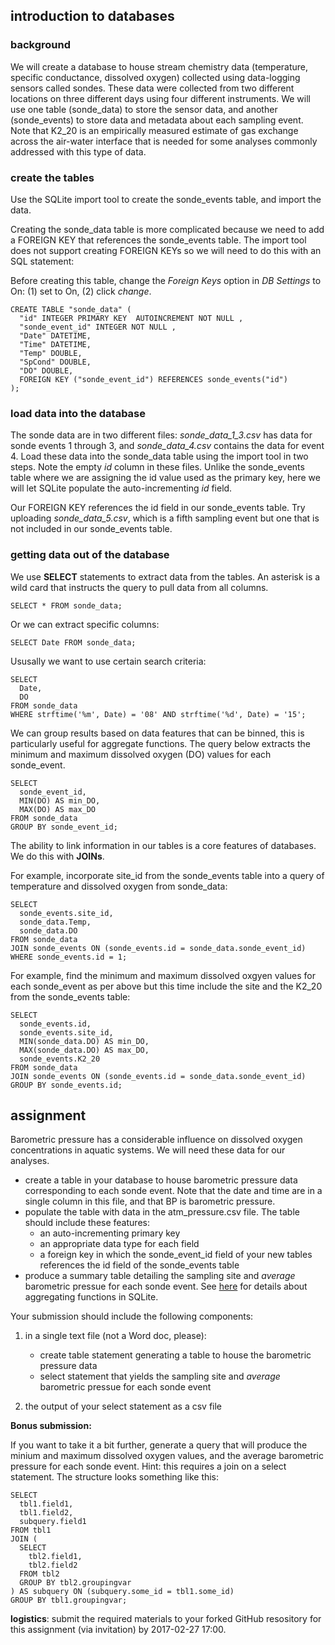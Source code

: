 introduction to databases
-------------------------

### background

We will create a database to house stream chemistry data (temperature,
specific conductance, dissolved oxygen) collected using data-logging
sensors called sondes. These data were collected from two different
locations on three different days using four different instruments. We
will use one table (sonde\_data) to store the sensor data, and another
(sonde\_events) to store data and metadata about each sampling event.
Note that K2\_20 is an empirically measured estimate of gas exchange
across the air-water interface that is needed for some analyses commonly
addressed with this type of data.

### create the tables

Use the SQLite import tool to create the sonde\_events table, and import
the data.

Creating the sonde\_data table is more complicated because we need to
add a FOREIGN KEY that references the sonde\_events table. The import
tool does not support creating FOREIGN KEYs so we will need to do this
with an SQL statement:

Before creating this table, change the *Foreign Keys* option in *DB
Settings* to On: (1) set to On, (2) click *change*.

    CREATE TABLE "sonde_data" (
      "id" INTEGER PRIMARY KEY  AUTOINCREMENT NOT NULL ,
      "sonde_event_id" INTEGER NOT NULL ,
      "Date" DATETIME,
      "Time" DATETIME,
      "Temp" DOUBLE,
      "SpCond" DOUBLE,
      "DO" DOUBLE,
      FOREIGN KEY ("sonde_event_id") REFERENCES sonde_events("id")
    );

### load data into the database

The sonde data are in two different files: *sonde\_data\_1\_3.csv* has
data for sonde events 1 through 3, and *sonde\_data\_4.csv* contains the
data for event 4. Load these data into the sonde\_data table using the
import tool in two steps. Note the empty *id* column in these files.
Unlike the sonde\_events table where we are assigning the id value used
as the primary key, here we will let SQLite populate the
auto-incrementing *id* field.

Our FOREIGN KEY references the id field in our sonde\_events table. Try
uploading *sonde\_data\_5.csv*, which is a fifth sampling event but one
that is not included in our sonde\_events table.

### getting data out of the database

We use **SELECT** statements to extract data from the tables. An
asterisk is a wild card that instructs the query to pull data from all
columns.

    SELECT * FROM sonde_data;

Or we can extract specific columns:

    SELECT Date FROM sonde_data;

Ususally we want to use certain search criteria:

    SELECT
      Date,
      DO
    FROM sonde_data 
    WHERE strftime('%m', Date) = '08' AND strftime('%d', Date) = '15';

We can group results based on data features that can be binned, this is
particularly useful for aggregate functions. The query below extracts
the minimum and maximum dissolved oxygen (DO) values for each
sonde\_event.

    SELECT
      sonde_event_id,
      MIN(DO) AS min_DO,
      MAX(DO) AS max_DO
    FROM sonde_data 
    GROUP BY sonde_event_id;

The ability to link information in our tables is a core features of
databases. We do this with **JOINs**.

For example, incorporate site\_id from the sonde\_events table into a
query of temperature and dissolved oxygen from sonde\_data:

    SELECT
      sonde_events.site_id,
      sonde_data.Temp,
      sonde_data.DO
    FROM sonde_data 
    JOIN sonde_events ON (sonde_events.id = sonde_data.sonde_event_id)
    WHERE sonde_events.id = 1;

For example, find the minimum and maximum dissolved oxgyen values for
each sonde\_event as per above but this time include the site and the
K2\_20 from the sonde\_events table:

    SELECT
      sonde_events.id,
      sonde_events.site_id,
      MIN(sonde_data.DO) AS min_DO,
      MAX(sonde_data.DO) AS max_DO,
      sonde_events.K2_20
    FROM sonde_data 
    JOIN sonde_events ON (sonde_events.id = sonde_data.sonde_event_id)
    GROUP BY sonde_events.id;

assignment
----------

Barometric pressure has a considerable influence on dissolved oxygen
concentrations in aquatic systems. We will need these data for our
analyses.

-   create a table in your database to house barometric pressure data
    corresponding to each sonde event. Note that the date and time are
    in a single column in this file, and that BP is barometric pressure.
-   populate the table with data in the atm\_pressure.csv file. The
    table should include these features:
    -   an auto-incrementing primary key
    -   an appropriate data type for each field
    -   a foreign key in which the sonde\_event\_id field of your new
        tables references the id field of the sonde\_events table
-   produce a summary table detailing the sampling site and *average*
    barometric pressue for each sonde event. See
    [here](https://www.sqlite.org/lang_aggfunc.html) for details about
    aggregating functions in SQLite.

Your submission should include the following components:

1.  in a single text file (not a Word doc, please):
    -   create table statement generating a table to house the
        barometric pressure data
    -   select statement that yields the sampling site and *average*
        barometric pressue for each sonde event

2.  the output of your select statement as a csv file

**Bonus submission:**

If you want to take it a bit further, generate a query that will produce
the minium and maximum dissolved oxygen values, and the average
barometric pressure for each sonde event. Hint: this requires a join on
a select statement. The structure looks something like this:

    SELECT
      tbl1.field1,
      tbl1.field2,
      subquery.field1
    FROM tbl1
    JOIN (
      SELECT 
        tbl2.field1,
        tbl2.field2
      FROM tbl2
      GROUP BY tbl2.groupingvar
    ) AS subquery ON (subquery.some_id = tbl1.some_id)
    GROUP BY tbl1.groupingvar;

**logistics**: submit the required materials to your forked GitHub
resository for this assignment (via invitation) by 2017-02-27 17:00.
